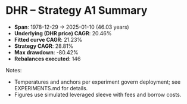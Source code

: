 # DHR – Strategy A1 Summary

- **Span**: 1978-12-29 → 2025-01-10 (46.03 years)
- **Underlying (DHR price) CAGR**: 20.46%
- **Fitted curve CAGR**: 21.23%
- **Strategy CAGR**: 28.81%
- **Max drawdown**: -80.42%
- **Rebalances executed**: 146

Notes:

- Temperatures and anchors per experiment govern deployment; see EXPERIMENTS.md for details.
- Figures use simulated leveraged sleeve with fees and borrow costs.
